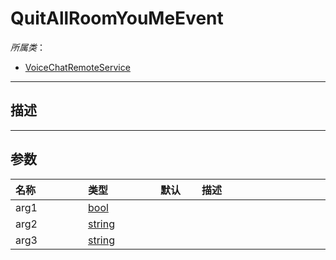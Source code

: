 # QuitAllRoomYouMeEvent

*所属类*：
* [VoiceChatRemoteService](/Api/Classes/GamePlay/VoiceChatRemoteService.md)
------------------------------------------------------------------------------------------
## 描述



------------------------------------------------------------------------------------------
## 参数

|<div style="width:100px">名称</div>|<div style="width:100px">类型</div>|<div style="width:50px">默认</div>|<div style="width:350px">描述</div>|
|:---|:---|:---|:---|
|arg1|[bool](/Api/DataType/Bool.md)|||
|arg2|[string](/Api/DataType/String.md)|||
|arg3|[string](/Api/DataType/String.md)|||
